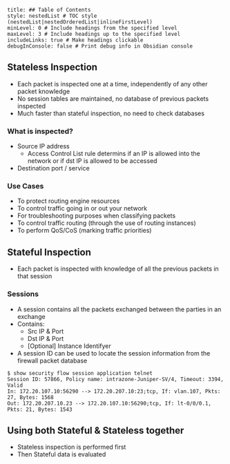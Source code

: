```table-of-contents
title: ## Table of Contents
style: nestedList # TOC style (nestedList|nestedOrderedList|inlineFirstLevel)
minLevel: 0 # Include headings from the specified level
maxLevel: 3 # Include headings up to the specified level
includeLinks: true # Make headings clickable
debugInConsole: false # Print debug info in Obsidian console
```
## Stateless Inspection
- Each packet is inspected one at a time, independently of any other packet knowledge
- No session tables are maintained, no database of previous packets inspected
- Much faster than stateful inspection, no need to check databases

### What is inspected?
- Source IP address
	- Access Control List rule determins if an IP is allowed into the network or if dst IP is allowed to be accessed
- Destination port / service

### Use Cases
- To protect routing engine resources
- To control traffic going in or out your network
- For troubleshooting purposes when classifying packets
- To control traffic routing (through the use of routing instances)
- To perform QoS/CoS (marking traffic priorities)

## Stateful Inspection
- Each packet is inspected with knowledge of all the previous packets in that session

### Sessions
- A session contains all the packets exchanged between the parties in an exchange
- Contains:
	- Src IP & Port
	- Dst IP & Port
	- [Optional] Instance Identifyer
- A session ID can be used to locate the session information from the firewall packet database

```shell
$ show security flow session application telnet
Session ID: 57866, Policy name: intrazone-Juniper-SV/4, Timeout: 3394, Valid
In: 172.20.107.10:56290 --> 172.20.207.10:23;tcp, If: vlan.107, Pkts: 27, Bytes: 1568
Out: 172.20.207.10.23 --> 172.20.107.10:56290;tcp, If: lt-0/0/0.1, Pkts: 21, Bytes: 1543
```

## Using both Stateful & Stateless together
- Stateless inspection is performed first
- Then Stateful data is evaluated
